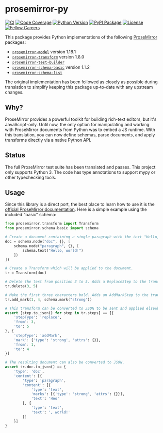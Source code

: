 # prosemirror-py

[![CI](https://github.com/fellowapp/prosemirror-py/actions/workflows/test.yml/badge.svg)](https://github.com/fellowapp/prosemirror-py/actions/workflows/test.yml)
[![Code Coverage](https://codecov.io/gh/fellowapp/prosemirror-py/branch/master/graph/badge.svg?style=flat)](https://codecov.io/gh/fellowapp/prosemirror-py)
[![Python Version](https://img.shields.io/pypi/pyversions/prosemirror.svg?style=flat)](https://pypi.org/project/prosemirror/)
[![PyPI Package](https://img.shields.io/pypi/v/prosemirror.svg?style=flat)](https://pypi.org/project/prosemirror/)
[![License](https://img.shields.io/pypi/l/prosemirror.svg?style=flat)](https://github.com/fellowapp/prosemirror-py/blob/master/LICENSE.md)
[![Fellow Careers](https://img.shields.io/badge/fellow.app-hiring-576cf7.svg?style=flat)](https://fellow.app/careers/)

This package provides Python implementations of the following
[ProseMirror](https://prosemirror.net/) packages:

- [`prosemirror-model`](https://github.com/ProseMirror/prosemirror-model) version 1.18.1
- [`prosemirror-transform`](https://github.com/ProseMirror/prosemirror-transform) version 1.8.0
- [`prosemirror-test-builder`](https://github.com/ProseMirror/prosemirror-test-builder)
- [`prosemirror-schema-basic`](https://github.com/ProseMirror/prosemirror-schema-basic) version 1.1.2
- [`prosemirror-schema-list`](https://github.com/ProseMirror/prosemirror-schema-list)

The original implementation has been followed as closely as possible during
translation to simplify keeping this package up-to-date with any upstream
changes.

## Why?

ProseMirror provides a powerful toolkit for building rich-text editors, but it's
JavaScript-only. Until now, the only option for manipulating and working with
ProseMirror documents from Python was to embed a JS runtime. With this
translation, you can now define schemas, parse documents, and apply transforms
directly via a native Python API.

## Status

The full ProseMirror test suite has been translated and passes. This project
only supports Python 3. The code has type annotations to support mypy or other
typechecking tools.

## Usage

Since this library is a direct port, the best place to learn how to use it is
the [official ProseMirror documentation](https://prosemirror.net/docs/guide/).
Here is a simple example using the included "basic" schema:

```python
from prosemirror.transform import Transform
from prosemirror.schema.basic import schema

# Create a document containing a single paragraph with the text "Hello, world!"
doc = schema.node("doc", {}, [
    schema.node("paragraph", {}, [
        schema.text("Hello, world!")
    ])
])

# Create a Transform which will be applied to the document.
tr = Transform(doc)

# Delete the text from position 3 to 5. Adds a ReplaceStep to the transform.
tr.delete(3, 5)

# Make the first three characters bold. Adds an AddMarkStep to the transform.
tr.add_mark(1, 4, schema.mark("strong"))

# This transform can be converted to JSON to be sent and applied elsewhere.
assert [step.to_json() for step in tr.steps] == [{
    'stepType': 'replace',
    'from': 3,
    'to': 5
}, {
    'stepType': 'addMark',
    'mark': {'type': 'strong', 'attrs': {}},
    'from': 1,
    'to': 4
}]

# The resulting document can also be converted to JSON.
assert tr.doc.to_json() == {
    'type': 'doc',
    'content': [{
        'type': 'paragraph',
        'content': [{
            'type': 'text',
            'marks': [{'type': 'strong', 'attrs': {}}],
            'text': 'Heo'
        }, {
            'type': 'text',
            'text': ', world!'
        }]
    }]
}
```
